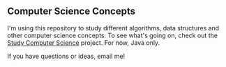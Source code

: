 ## Computer Science Concepts

I'm using this repository to study different algorithms, data structures and other computer science concepts. To see what's going on, check out the [Study Computer Science](https://github.com/visola/cs-concepts/projects/1) project. For now, Java only.

If you have questions or ideas, email me!
